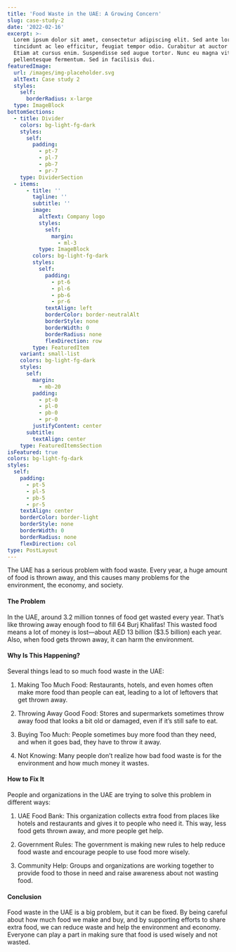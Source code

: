 ```yaml
---
title: 'Food Waste in the UAE: A Growing Concern'
slug: case-study-2
date: '2022-02-16'
excerpt: >-
  Lorem ipsum dolor sit amet, consectetur adipiscing elit. Sed ante lorem,
  tincidunt ac leo efficitur, feugiat tempor odio. Curabitur at auctor sapien.
  Etiam at cursus enim. Suspendisse sed augue tortor. Nunc eu magna vitae lorem
  pellentesque fermentum. Sed in facilisis dui.
featuredImage:
  url: /images/img-placeholder.svg
  altText: Case study 2
  styles:
    self:
      borderRadius: x-large
  type: ImageBlock
bottomSections:
  - title: Divider
    colors: bg-light-fg-dark
    styles:
      self:
        padding:
          - pt-7
          - pl-7
          - pb-7
          - pr-7
    type: DividerSection
  - items:
      - title: ''
        tagline: ''
        subtitle: ''
        image:
          altText: Company logo
          styles:
            self:
              margin:
                - ml-3
          type: ImageBlock
        colors: bg-light-fg-dark
        styles:
          self:
            padding:
              - pt-6
              - pl-6
              - pb-6
              - pr-6
            textAlign: left
            borderColor: border-neutralAlt
            borderStyle: none
            borderWidth: 0
            borderRadius: none
            flexDirection: row
        type: FeaturedItem
    variant: small-list
    colors: bg-light-fg-dark
    styles:
      self:
        margin:
          - mb-20
        padding:
          - pt-0
          - pl-0
          - pb-0
          - pr-0
        justifyContent: center
      subtitle:
        textAlign: center
    type: FeaturedItemsSection
isFeatured: true
colors: bg-light-fg-dark
styles:
  self:
    padding:
      - pt-5
      - pl-5
      - pb-5
      - pr-5
    textAlign: center
    borderColor: border-light
    borderStyle: none
    borderWidth: 0
    borderRadius: none
    flexDirection: col
type: PostLayout
---
```

The UAE has a serious problem with food waste. Every year, a huge amount of food is thrown away, and this causes many problems for the environment, the economy, and society.

#### The Problem

In the UAE, around 3.2 million tonnes of food get wasted every year. That’s like throwing away enough food to fill 64 Burj Khalifas! This wasted food means a lot of money is lost—about AED 13 billion ($3.5 billion) each year. Also, when food gets thrown away, it can harm the environment.

#### Why Is This Happening?

Several things lead to so much food waste in the UAE:

1.  Making Too Much Food: Restaurants, hotels, and even homes often make more food than people can eat, leading to a lot of leftovers that get thrown away.

2.  Throwing Away Good Food: Stores and supermarkets sometimes throw away food that looks a bit old or damaged, even if it’s still safe to eat.

3.  Buying Too Much: People sometimes buy more food than they need, and when it goes bad, they have to throw it away.

4.  Not Knowing: Many people don’t realize how bad food waste is for the environment and how much money it wastes.

#### How to Fix It

People and organizations in the UAE are trying to solve this problem in different ways:

1.  UAE Food Bank: This organization collects extra food from places like hotels and restaurants and gives it to people who need it. This way, less food gets thrown away, and more people get help.

2.  Government Rules: The government is making new rules to help reduce food waste and encourage people to use food more wisely.

3.  Community Help: Groups and organizations are working together to provide food to those in need and raise awareness about not wasting food.

#### Conclusion

Food waste in the UAE is a big problem, but it can be fixed. By being careful about how much food we make and buy, and by supporting efforts to share extra food, we can reduce waste and help the environment and economy. Everyone can play a part in making sure that food is used wisely and not wasted.



